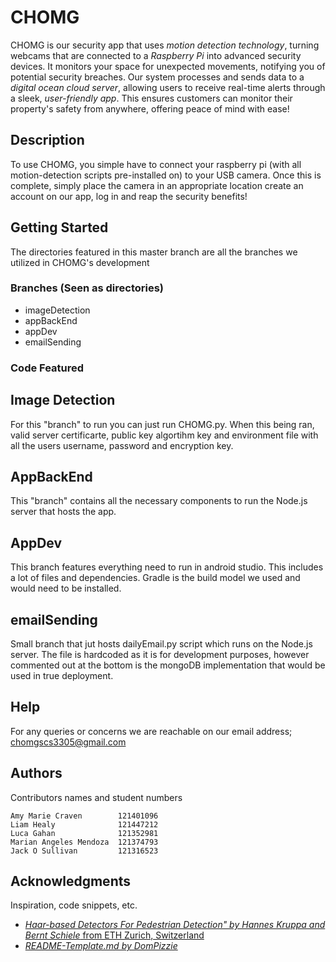 # CHOMG

CHOMG is our security app that uses _motion detection technology_, turning webcams that are connected to a _Raspberry Pi_ into advanced security devices. It monitors your space for unexpected movements, notifying you of potential security breaches. Our system processes and sends data to a _digital ocean cloud server_, allowing users to receive real-time alerts through a sleek, _user-friendly app_. This ensures customers can monitor their property's safety from anywhere, offering peace of mind with ease!

## Description

To use CHOMG, you simple have to connect your raspberry pi (with all motion-detection scripts pre-installed on) to your USB camera. Once this is complete, simply place the camera in an appropriate location create an account on our app, log in and reap the security benefits!

## Getting Started

The directories featured in this master branch are all the branches we utilized in CHOMG's development

### Branches (Seen as directories)

* imageDetection
* appBackEnd
* appDev
* emailSending

### Code Featured
## Image Detection

For this "branch" to run you can just run CHOMG.py. When this being ran, valid server certificarte, public key algortihm key and environment file with all the users username, password and encryption key.

## AppBackEnd

This "branch" contains all the necessary components to run the Node.js server that hosts the app. 

## AppDev

This branch features everything need to run in android studio. This includes a lot of files and dependencies. Gradle is the build model we used and would need to be installed.

## emailSending

Small branch that jut hosts dailyEmail.py script which runs on the Node.js server. The file is hardcoded as it is for development purposes, however commented out at the bottom is the mongoDB implementation that would be used in true deployment.

## Help

For any queries or concerns we are reachable on our email address; <chomgscs3305@gmail.com>

## Authors

Contributors names and student numbers

```text
Amy Marie Craven        121401096
Liam Healy              121447212
Luca Gahan              121352981
Marian Angeles Mendoza  121374793
Jack O Sullivan         121316523
```

## Acknowledgments

Inspiration, code snippets, etc.

* [_Haar-based Detectors For Pedestrian Detection" by Hannes Kruppa and Bernt Schiele_ from ETH Zurich, Switzerland](https://www.myexperiment.org/files/423.html)
* [_README-Template.md by DomPizzie_](https://gist.github.com/DomPizzie/7a5ff55ffa9081f2de27c315f5018afc)
